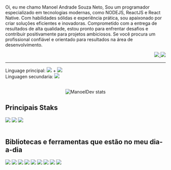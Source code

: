 <br>

Oi, eu me chamo Manoel Andrade Souza Neto, Sou um programador especializado em tecnologias modernas, como NODEJS, ReactJS e React Native. Com habilidades sólidas e experiência prática, sou apaixonado por criar soluções eficientes e inovadoras. Comprometido com a entrega de resultados de alta qualidade, estou pronto para enfrentar desafios e contribuir positivamente para projetos ambiciosos. Se você procura um profissional confiável e orientado para resultados na área de desenvolvimento.

<div align='right'>
  <a href="mailto:maguserv@gmail.com" target="_blank">
    <img src="https://img.shields.io/badge/Gmail-D14836?style=for-the-badge&logo=gmail&logoColor=white">
  </a>
  <a href="https://www.linkedin.com/in/manoeldev/" target="_blank">
    <img src="https://img.shields.io/badge/LinkedIn-0077B5?style=for-the-badge&logo=linkedin&logoColor=white">
  </a>
</div>

<hr>
<div>
  <div>
    Linguage principal: 
    <img src=https://img.shields.io/badge/JavaScript-F7DF1E?style=for-the-badge&logo=javascript&logoColor=black /> + 
    <img src=https://img.shields.io/badge/TypeScript-007ACC?style=for-the-badge&logo=typescript&logoColor=white />
    <br>
    Linguagen secundaria: 
    <img src=https://img.shields.io/badge/PHP-777BB4?style=for-the-badge&logo=php&logoColor=white />
  </div>
  
  <br>
  <div align='center'>
              
  ![ManoelDev stats](https://github-readme-stats.vercel.app/api?username=ManoelDev&hide='',issues&count_private=true&show_icons=true&theme=radical)

       
  </div>

## Principais Staks
<div>
  <img src=https://img.shields.io/badge/Node.js-43853D?style=for-the-badge&logo=node-dot-js&logoColor=white />
  <img src=https://img.shields.io/badge/React-20232A?style=for-the-badge&logo=react&logoColor=61DAFB />
  <img src=https://img.shields.io/badge/React_Native-20232A?style=for-the-badge&logo=react&logoColor=61DAFB />
</div>
 <br>
 
## Bibliotecas e ferramentas que estão no meu dia-a-dia
<div>
  <img src=https://img.shields.io/badge/next.js-000000?style=for-the-badge&logo=next-dot-js&logoColor=white />
  <img src=https://img.shields.io/badge/Figma-F24E1E?style=for-the-badge&logo=figma&logoColor=white />
  <img src=https://img.shields.io/badge/Vitest-07405E?style=for-the-badge&logo=sqlite&logoColor=white />
  <img src=https://img.shields.io/badge/Jest-C21325?style=for-the-badge&logo=jest&logoColor=white />
  <img src=https://img.shields.io/badge/MySQL-00000F?style=for-the-badge&logo=mysql&logoColor=white />
  <img src=https://img.shields.io/badge/SQLite-07405E?style=for-the-badge&logo=sqlite&logoColor=white />
  <img src=https://img.shields.io/badge/Postgress-5849be?style=for-the-badge&logo=Postgress&logoColor=white />
<!--   <img src=https://img.shields.io/badge/Heroku-430098?style=for-the-badge&logo=heroku&logoColor=white /> -->
  <img src=https://img.shields.io/badge/Insomnia-5849be?style=for-the-badge&logo=Insomnia&logoColor=white />
  <img src=https://img.shields.io/badge/Docker-007ACC?style=for-the-badge&logo=docker&logoColor=white />
</div>

